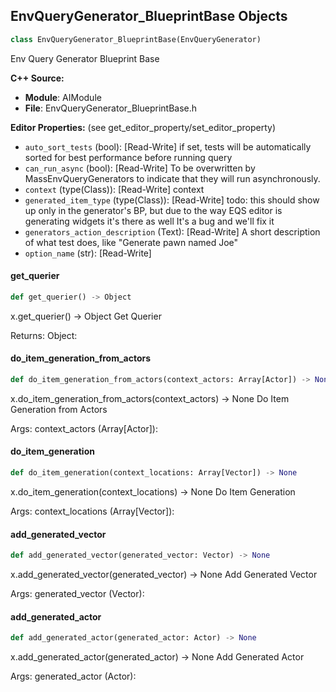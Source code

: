 ## EnvQueryGenerator_BlueprintBase Objects

```python
class EnvQueryGenerator_BlueprintBase(EnvQueryGenerator)
```

Env Query Generator Blueprint Base

**C++ Source:**

- **Module**: AIModule
- **File**: EnvQueryGenerator_BlueprintBase.h

**Editor Properties:** (see get_editor_property/set_editor_property)

- ``auto_sort_tests`` (bool):  [Read-Write] if set, tests will be automatically sorted for best performance before running query
- ``can_run_async`` (bool):  [Read-Write] To be overwritten by MassEnvQueryGenerators to indicate that they will run asynchronously.
- ``context`` (type(Class)):  [Read-Write] context
- ``generated_item_type`` (type(Class)):  [Read-Write]
  todo: this should show up only in the generator's BP, but due to the way EQS editor is generating widgets it's there as well It's a bug and we'll fix it
- ``generators_action_description`` (Text):  [Read-Write] A short description of what test does, like "Generate pawn named Joe"
- ``option_name`` (str):  [Read-Write]

<a id="unreal.EnvQueryGenerator_BlueprintBase.get_querier"></a>

#### get_querier

```python
def get_querier() -> Object
```

x.get_querier() -> Object
Get Querier

Returns:
    Object:

<a id="unreal.EnvQueryGenerator_BlueprintBase.do_item_generation_from_actors"></a>

#### do_item_generation_from_actors

```python
def do_item_generation_from_actors(context_actors: Array[Actor]) -> None
```

x.do_item_generation_from_actors(context_actors) -> None
Do Item Generation from Actors

Args:
    context_actors (Array[Actor]):

<a id="unreal.EnvQueryGenerator_BlueprintBase.do_item_generation"></a>

#### do_item_generation

```python
def do_item_generation(context_locations: Array[Vector]) -> None
```

x.do_item_generation(context_locations) -> None
Do Item Generation

Args:
    context_locations (Array[Vector]):

<a id="unreal.EnvQueryGenerator_BlueprintBase.add_generated_vector"></a>

#### add_generated_vector

```python
def add_generated_vector(generated_vector: Vector) -> None
```

x.add_generated_vector(generated_vector) -> None
Add Generated Vector

Args:
    generated_vector (Vector):

<a id="unreal.EnvQueryGenerator_BlueprintBase.add_generated_actor"></a>

#### add_generated_actor

```python
def add_generated_actor(generated_actor: Actor) -> None
```

x.add_generated_actor(generated_actor) -> None
Add Generated Actor

Args:
    generated_actor (Actor):

<a id="unreal.GridPathAIController"></a>
